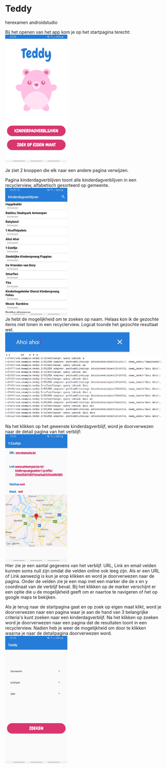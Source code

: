 # Teddy
 herexamen androidstudio


Bij het openen van het app kom je op het startpagina terecht: </br>
<img src="media/startPagina.PNG" alt="drawing" width="200"/> </br>

Je ziet 2 knoppen die elk naar een andere pagina verwijzen.

Pagina kinderdagverblijven toont alle kinderdagverblijven in een recyclerview, alfabetisch gesorteerd op gemeente. </br>
<img src="media/kinderdagverblijven.jpeg" alt="drawing" width="200"/> </br>
Je hebt de mogelijkheid om te zoeken op naam. Helaas kon ik de gezochte items niet tonen in een recyclerview. 
Logcat toonde het gezochte resultaat wel.</br>
<img src="media/zoektext.jpeg" alt="drawing" width="400"/> </br>
<img src="media/zoekQuery.PNG" alt="drawing" width="800"/> </br>

Na het klikken op het gewenste kinderdagverblijf, word je doorverwezen naar de detail pagina van het verblijf:</br>
<img src="media/Detail.jpeg" alt="drawing" width="200"/> </br>
Hier zie je een aantal gegevens van het verblijf. URL, Link en email velden kunnen soms null zijn omdat die velden online ook leeg zijn.
Als er een URL of Link aanwezig is kun je erop klikken en word je doorverwezen naar de pagina.
Onder de velden zie je een map met een marker die de x en y coordinaat van de verblijf bevat. Bij het klikken op de marker verschijnt er een optie die u de mogelijkheid geeft om er naartoe te navigeren of het op google maps te bekijken. </br>

Als je terug naar de startpagina gaat en op zoek op eigen maat klikt, word je doorverwezen naar een pagina waar je aan de hand van 3 belangrijke criteria's kunt zoeken naar een kinderdagverblijf. Na het klikken op zoeken word je doorverwezen naar een pagina dat de resultaten toont in een recyclerview. Nadien heb je weer de mogelijkheid om door te klikken waarna je naar de detailpagina doorverwezen word. </br>
<img src="media/ZoekOpEigenMaat.jpeg" alt="drawing" width="200"/> </br>








